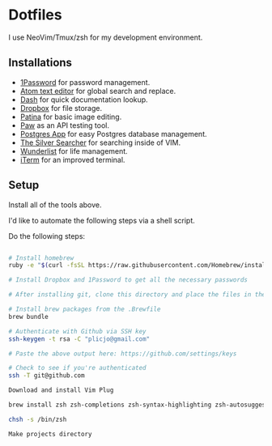 # Dotfiles

I use NeoVim/Tmux/zsh for my development environment.

## Installations

* [1Password](https://1password.com) for password management.
* [Atom text editor](https://atom.io/) for global search and replace.
* [Dash](https://kapeli.com/dash) for quick documentation lookup.
* [Dropbox](https://www.dropbox.com) for file storage.
* [Patina](https://apps.apple.com/us/app/patina-paint-draw-and-sketch-with-ease/id942568098?mt=12) for basic image editing.
* [Paw](https://paw.cloud) as an API testing tool.
* [Postgres App](https://postgresapp.com/) for easy Postgres database management.
* [The Silver Searcher](https://github.com/ggreer/the_silver_searcher) for searching inside of VIM.
* [Wunderlist](https://www.wunderlist.com/) for life management.
* [iTerm](https://www.iterm2.com/) for an improved terminal.

## Setup

Install all of the tools above.

I'd like to automate the following steps via a shell script.

Do the following steps:

```bash

# Install homebrew
ruby -e "$(curl -fsSL https://raw.githubusercontent.com/Homebrew/install/master/install)"

# Install Dropbox and 1Password to get all the necessary passwords

# After installing git, clone this directory and place the files in the home directory.

# Install brew packages from the .Brewfile
brew bundle

# Authenticate with Github via SSH key
ssh-keygen -t rsa -C "plicjo@gmail.com"

# Paste the above output here: https://github.com/settings/keys

# Check to see if you're authenticated
ssh -T git@github.com

Download and install Vim Plug

brew install zsh zsh-completions zsh-syntax-highlighting zsh-autosuggestions

chsh -s /bin/zsh

Make projects directory
```
